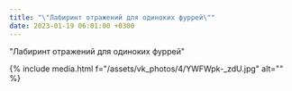 ```yaml
---
title: "\"Лабиринт отражений для одиноких фуррей\""
date: 2023-01-19 06:01:00 +0300
---
```


"Лабиринт отражений для одиноких фуррей"

{% include media.html f="/assets/vk_photos/4/YWFWpk-_zdU.jpg" alt="" %}
